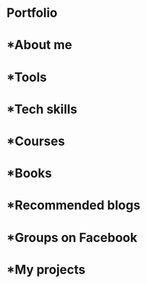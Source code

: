 # Portfolio
# *About me
# *Tools
# *Tech skills
# *Courses
# *Books
# *Recommended blogs
# *Groups on Facebook
# *My projects
